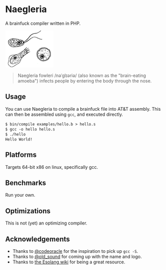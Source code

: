 # Naegleria

A brainfuck compiler written in PHP.

![](doc/naegleria.png)

> Naegleria fowleri /nəˈɡlɪəriə/ (also known as the "brain-eating amoeba") infects people by entering the body through the nose.

## Usage

You can use Naegleria to compile a brainfuck file into AT&T assembly. This can then be assembled using `gcc`, and executed directly.

    $ bin/compile examples/hello.b > hello.s
    $ gcc -o hello hello.s
    $ ./hello
    Hello World!

## Platforms

Targets 64-bit x86 on linux, specifically gcc.

## Benchmarks

Run your own.

## Optimizations

This is not (yet) an optimizing compiler.

## Acknowledgements

* Thanks to [@codeoracle](https://twitter.com/codeoracle) for the inspiration to pick up `gcc -S`.
* Thanks to [@old_sound](https://twitter.com/old_sound) for coming up with the name and logo.
* Thanks to [the Esolang wiki](http://esolangs.org/wiki/Brainfuck) for being a great resource.
